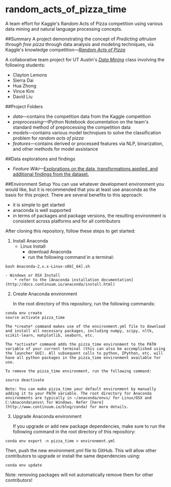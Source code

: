 # random_acts_of_pizza_time
A team effort for Kaggle's Random Acts of Pizza competition using various data mining and natural language processing concepts.

##Summary
A project demonstrating the concept of *Predicting altruism through free pizza* through data analysis and modeling techniques, via Kaggle's knowledge competition—<a href="https://www.kaggle.com/c/random-acts-of-pizza">*Random Acts of Pizza*</a>

A collaborative team project for UT Austin's <a href="http://www.ideal.ece.utexas.edu/courses/ee380l_ese/">*Data Mining*</a> class involving the following students:
- Clayton Lemons
- Sierra Dai
- Hua Zhong
- Vince Kim
- David Liu

##Project Folders
- *data*—contains the competition data from the Kaggle competition
- *preprocessing*—IPython Notebook documentation on the team's standard method of preprocessing the competition data
- *models*—contains various model technqiues to solve the classification problem for *random acts of pizza*
- *features*—contains derived or processed features via NLP, binarization, and other methods for model assistance

##Data explorations and findings
- *Feature Wiki*—<a href="https://github.com/triskadecaepyon/random_acts_of_pizza_time/wiki/Feature-Breakdown">Explorations on the data, transformations applied, and additional findings from the dataset.</a>

##Environment Setup
You can use whatever development environment you would like, but it is recommended that you at least use anaconda as the basis for this project. There are several benefits to this approach:
- it is simple to get started
- anaconda is well supported
- in terms of packages and package versions, the resulting environment is consistent across platforms and for all contributors


After cloning this repository, follow these steps to get started:

1. Install Anaconda
    - Linux Install
        * download Anaconda
        * run the following command in a terminal:
```
bash Anaconda-2.x.x-Linux-x86[_64].sh
```
    - Windows or OSX Install
        * refer to the [Anaconda installation documentation](http://docs.continuum.io/anaconda/install.html)

2. Create Anaconda environment

    In the root directory of this repository, run the following commands:
```
conda env create
source activate pizza_time
```
    The *create* command makes use of the environment.yml file to download and install all necessary packages, including numpy, scipy, nltk, scikit-learn, matplotlib, seaborn, etc.

    The *activate* command adds the pizza_time environment to the PATH variable of your current terminal (this can also be accomplished using the launcher GUI). All subsequent calls to python, IPython, etc. will have all python packages in the pizza_time environment available for use.
    
    To remove the pizza_time environment, run the following command:
```
source deactivate
```

    Note: You can make pizza_time your default environment by manually adding it to your PATH variable. The root directory for Anaconda environments are typically in ~/anaconda/envs/ for Linux/OSX and C:\Anaconda\envs\ for Windows. Refer [here](http://www.continuum.io/blog/conda) for more details.

3. Upgrade Anaconda environment

   If you upgrade or add new package dependencies, make sure to run the following command in the root directory of this repository:
```
conda env export -n pizza_time > environment.yml
```

   Then, push the new environment.yml file to GitHub. This will allow other contributors to upgrade or install the same dependencies using:
```
conda env update
```   

   Note: removing packages will not automatically remove them for other contributors!
